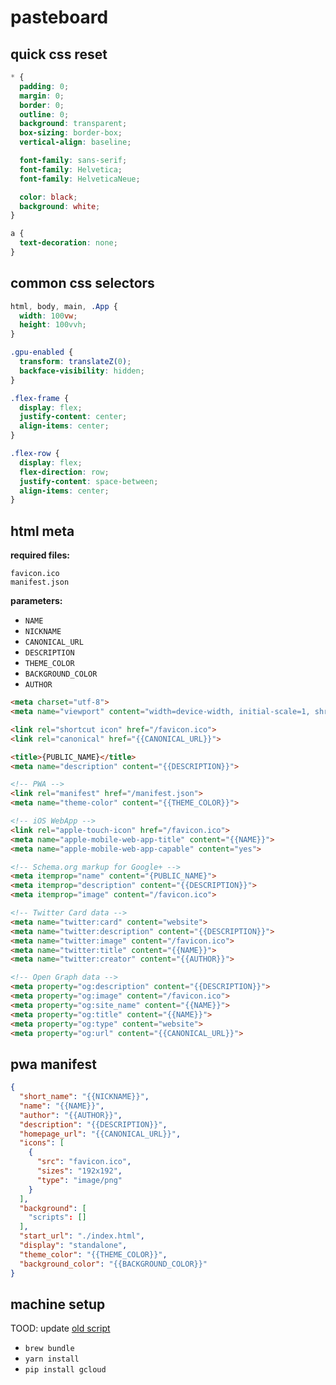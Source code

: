 # pasteboard

## quick css reset

```css
* {
  padding: 0;
  margin: 0;
  border: 0;
  outline: 0;
  background: transparent;
  box-sizing: border-box;
  vertical-align: baseline;

  font-family: sans-serif;
  font-family: Helvetica;
  font-family: HelveticaNeue;

  color: black;
  background: white;
}

a {
  text-decoration: none;
}
```

## common css selectors

```css
html, body, main, .App {
  width: 100vw;
  height: 100vvh;
}

.gpu-enabled {
  transform: translateZ(0);
  backface-visibility: hidden;
}

.flex-frame {
  display: flex;
  justify-content: center;
  align-items: center;
}

.flex-row {
  display: flex;
  flex-direction: row;
  justify-content: space-between;
  align-items: center;
}
```


## html meta

**required files:**

```
favicon.ico
manifest.json
```

**parameters:**

- `NAME`
- `NICKNAME`
- `CANONICAL_URL`
- `DESCRIPTION`
- `THEME_COLOR`
- `BACKGROUND_COLOR`
- `AUTHOR`

```html
<meta charset="utf-8">
<meta name="viewport" content="width=device-width, initial-scale=1, shrink-to-fit=no">

<link rel="shortcut icon" href="/favicon.ico">
<link rel="canonical" href="{{CANONICAL_URL}}">

<title>{PUBLIC_NAME}</title>
<meta name="description" content="{{DESCRIPTION}}">

<!-- PWA -->
<link rel="manifest" href="/manifest.json">
<meta name="theme-color" content="{{THEME_COLOR}}">

<!-- iOS WebApp -->
<link rel="apple-touch-icon" href="/favicon.ico">
<meta name="apple-mobile-web-app-title" content="{{NAME}}">
<meta name="apple-mobile-web-app-capable" content="yes">

<!-- Schema.org markup for Google+ -->
<meta itemprop="name" content="{PUBLIC_NAME}">
<meta itemprop="description" content="{{DESCRIPTION}}">
<meta itemprop="image" content="/favicon.ico">

<!-- Twitter Card data -->
<meta name="twitter:card" content="website">
<meta name="twitter:description" content="{{DESCRIPTION}}">
<meta name="twitter:image" content="/favicon.ico">
<meta name="twitter:title" content="{{NAME}}">
<meta name="twitter:creator" content="{{AUTHOR}}">

<!-- Open Graph data -->
<meta property="og:description" content="{{DESCRIPTION}}">
<meta property="og:image" content="/favicon.ico">
<meta property="og:site_name" content="{{NAME}}">
<meta property="og:title" content="{{NAME}}">
<meta property="og:type" content="website">
<meta property="og:url" content="{{CANONICAL_URL}}">
```

## pwa manifest

```json
{
  "short_name": "{{NICKNAME}}",
  "name": "{{NAME}}",
  "author": "{{AUTHOR}}",
  "description": "{{DESCRIPTION}}",
  "homepage_url": "{{CANONICAL_URL}}",
  "icons": [
    {
      "src": "favicon.ico",
      "sizes": "192x192",
      "type": "image/png"
    }
  ],
  "background": [
    "scripts": []
  ],
  "start_url": "./index.html",
  "display": "standalone",
  "theme_color": "{{THEME_COLOR}}",
  "background_color": "{{BACKGROUND_COLOR}}"
}
```

## machine setup

TOOD: update [old script](https://gist.github.com/daniellacosse/a1725731a448512c04d849f6101b32d9)

- `brew bundle`
- `yarn install`
- `pip install gcloud`
